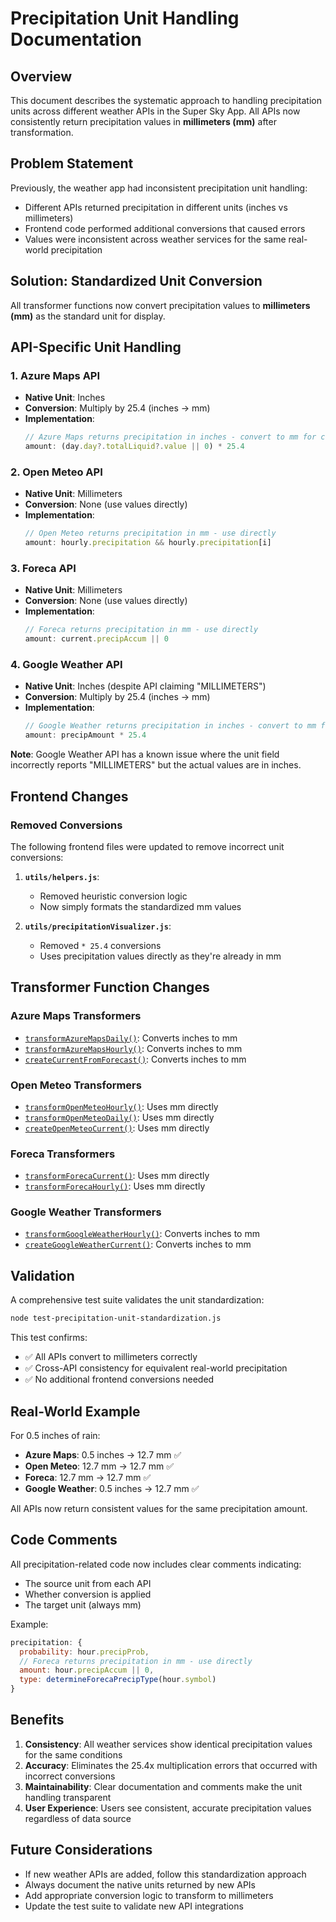 # Precipitation Unit Handling Documentation

## Overview

This document describes the systematic approach to handling precipitation units across different weather APIs in the Super Sky App. All APIs now consistently return precipitation values in **millimeters (mm)** after transformation.

## Problem Statement

Previously, the weather app had inconsistent precipitation unit handling:
- Different APIs returned precipitation in different units (inches vs millimeters)
- Frontend code performed additional conversions that caused errors
- Values were inconsistent across weather services for the same real-world precipitation

## Solution: Standardized Unit Conversion

All transformer functions now convert precipitation values to **millimeters (mm)** as the standard unit for display.

## API-Specific Unit Handling

### 1. Azure Maps API
- **Native Unit**: Inches
- **Conversion**: Multiply by 25.4 (inches → mm)
- **Implementation**: 
  ```javascript
  // Azure Maps returns precipitation in inches - convert to mm for consistency
  amount: (day.day?.totalLiquid?.value || 0) * 25.4
  ```

### 2. Open Meteo API
- **Native Unit**: Millimeters
- **Conversion**: None (use values directly)
- **Implementation**:
  ```javascript
  // Open Meteo returns precipitation in mm - use directly
  amount: hourly.precipitation && hourly.precipitation[i]
  ```

### 3. Foreca API
- **Native Unit**: Millimeters
- **Conversion**: None (use values directly)
- **Implementation**:
  ```javascript
  // Foreca returns precipitation in mm - use directly
  amount: current.precipAccum || 0
  ```

### 4. Google Weather API
- **Native Unit**: Inches (despite API claiming "MILLIMETERS")
- **Conversion**: Multiply by 25.4 (inches → mm)
- **Implementation**:
  ```javascript
  // Google Weather returns precipitation in inches - convert to mm for consistency
  amount: precipAmount * 25.4
  ```

**Note**: Google Weather API has a known issue where the unit field incorrectly reports "MILLIMETERS" but the actual values are in inches.

## Frontend Changes

### Removed Conversions
The following frontend files were updated to remove incorrect unit conversions:

1. **`utils/helpers.js`**:
   - Removed heuristic conversion logic
   - Now simply formats the standardized mm values

2. **`utils/precipitationVisualizer.js`**:
   - Removed `* 25.4` conversions
   - Uses precipitation values directly as they're already in mm

## Transformer Function Changes

### Azure Maps Transformers
- [`transformAzureMapsDaily()`](utils/transformers.js:38): Converts inches to mm
- [`transformAzureMapsHourly()`](utils/transformers.js:759): Converts inches to mm
- [`createCurrentFromForecast()`](utils/transformers.js:203): Converts inches to mm

### Open Meteo Transformers
- [`transformOpenMeteoHourly()`](utils/transformers.js:342): Uses mm directly
- [`transformOpenMeteoDaily()`](utils/transformers.js:392): Uses mm directly
- [`createOpenMeteoCurrent()`](utils/transformers.js:443): Uses mm directly

### Foreca Transformers
- [`transformForecaCurrent()`](utils/transformers.js:692): Uses mm directly
- [`transformForecaHourly()`](utils/transformers.js:807): Uses mm directly

### Google Weather Transformers
- [`transformGoogleWeatherHourly()`](utils/transformers.js:1005): Converts inches to mm
- [`createGoogleWeatherCurrent()`](utils/transformers.js:1141): Converts inches to mm

## Validation

A comprehensive test suite validates the unit standardization:

```bash
node test-precipitation-unit-standardization.js
```

This test confirms:
- ✅ All APIs convert to millimeters correctly
- ✅ Cross-API consistency for equivalent real-world precipitation
- ✅ No additional frontend conversions needed

## Real-World Example

For 0.5 inches of rain:
- **Azure Maps**: 0.5 inches → 12.7 mm ✅
- **Open Meteo**: 12.7 mm → 12.7 mm ✅
- **Foreca**: 12.7 mm → 12.7 mm ✅
- **Google Weather**: 0.5 inches → 12.7 mm ✅

All APIs now return consistent values for the same precipitation amount.

## Code Comments

All precipitation-related code now includes clear comments indicating:
- The source unit from each API
- Whether conversion is applied
- The target unit (always mm)

Example:
```javascript
precipitation: {
  probability: hour.precipProb,
  // Foreca returns precipitation in mm - use directly
  amount: hour.precipAccum || 0,
  type: determineForecaPrecipType(hour.symbol)
}
```

## Benefits

1. **Consistency**: All weather services show identical precipitation values for the same conditions
2. **Accuracy**: Eliminates the 25.4x multiplication errors that occurred with incorrect conversions
3. **Maintainability**: Clear documentation and comments make the unit handling transparent
4. **User Experience**: Users see consistent, accurate precipitation values regardless of data source

## Future Considerations

- If new weather APIs are added, follow this standardization approach
- Always document the native units returned by new APIs
- Add appropriate conversion logic to transform to millimeters
- Update the test suite to validate new API integrations